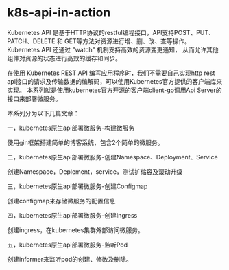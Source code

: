 # k8s-api-in-action
Kubernetes API 是基于HTTP协议的restful编程接口，API支持POST、PUT、PATCH、DELETE 和 GET等方法对资源进行增、删、改、查等操作。 Kubernetes API 还通过 "watch" 机制支持高效的资源变更通知， 从而允许其他组件对资源的状态进行高效的缓存和同步。


在使用 Kubernetes REST API 编写应用程序时，我们不需要自己实现http rest api接口的请求及传输数据的编解码，可以使用Kubernetes官方提供的客户端库来实现。  本系列就是使用kubernetes官方开源的客户端client-go调用Api Server的接口来部署微服务。


本系列分为以下几篇文章：

一，kubernetes原生api部署微服务-构建微服务

使用gin框架搭建简单的博客系统，包含2个简单的微服务。

二，kubernetes原生api部署微服务-创建Namespace、Deployment、Service

创建Namespace，Deplement，service，测试扩缩容及滚动升级

三，kubernetes原生api部署微服务-创建Configmap

创建configmap来存储微服务的配置信息

四，kubernetes原生api部署微服务-创建Ingress

创建ingress，在kubernetes集群外部访问微服务。

五，kubernetes原生api部署微服务-监听Pod

创建informer来监听pod的创建、修改及删除。
